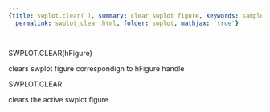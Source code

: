 ```yaml
---
{title: swplot.clear( ), summary: clear swplot figure, keywords: sample, sidebar: sw_sidebar,
  permalink: swplot_clear.html, folder: swplot, mathjax: 'true'}

---
```

 
SWPLOT.CLEAR(hFigure)
 
clears swplot figure correspondign to hFigure handle
 
SWPLOT.CLEAR
 
clears the active swplot figure

